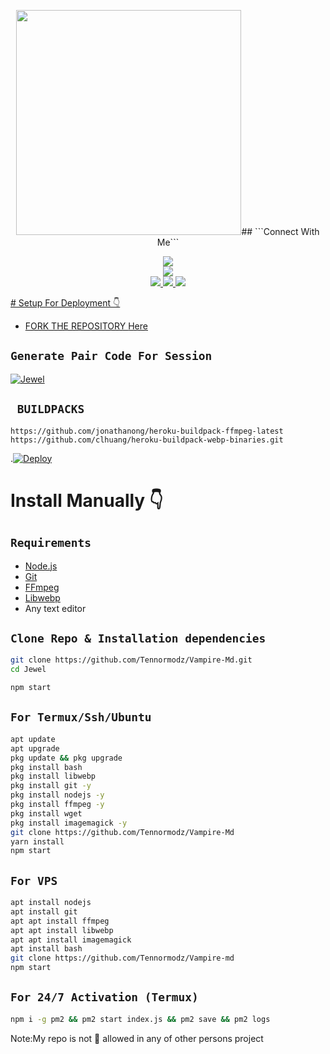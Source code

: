 <p align="center">
<img src="https://telegra.ph/file/7fba1ad2920b3f745b885.jpg" width="360" height="360"/>## ```Connect With Me```
<p align="center">
<a href="https://youtube.com/@gideonowino-gc2ry?si=EF9V0pNRVRya_hjM"><img src="https://img.shields.io/badge/YouTube-ff0000?style=for-the-badge&logo=youtube&logoColor=ff000000&link=https://youtube.com/@DGXeon" /><br>
<a href="https://whatsapp.com/channel/0029VadqmtNA89MlYOW7Ep2n"><img src="https://img.shields.io/badge/WhatsApp Channel-25D366?style=for-the-badge&logo=whatsapp&logoColor=white&link=[https://whatsapp.com/channel/0029VaG9VfPKWEKk1rxTQD20](https://whatsapp.com/channel/0029VaWrCuH35fLuVP2iCc2R)" /><br>
<a href="https://t.me/Giddy_Tennor"><img src="https://img.shields.io/badge/Telegram-00FFFF?style=for-the-badge&logo=telegram&logoColor=white" />
<a href="[[[https://whatsapp.com/channel/0029VadqmtNA89MlYOW7Ep2n](https://whatsapp.com/channel/0029VaWrCuH35fLuVP2iCc2R)](https://whatsapp.com/channel/0029VaWrCuH35fLuVP2iCc2R)]"><img src="https://img.shields.io/badge/WhatsApp Group-25D366?style=for-the-badge&logo=whatsapp&logoColor=white" />
<a href="https://www.instagram.com/giddy_tennor_?igsh=YzZ0NDRoaXFxM2Zk=="><img src="https://img.shields.io/badge/Instagram-A020F0?style=for-the-badge&logo=instagram&logoColor=white" />
</p>
# Setup For Deployment 👇

- FORK THE REPOSITORY [Here](https://github.com/Tennormodz/Vampire-Md/fork)

## `Generate Pair Code For Session`
[![Jewel](https://repl.it/badge/github/quiec/whatsasena)](https://replit.com/@pesguru02/Classic-Pairing)

## ` BUILDPACKS`

```
https://github.com/jonathanong/heroku-buildpack-ffmpeg-latest
https://github.com/clhuang/heroku-buildpack-webp-binaries.git
```

.[![Deploy](https://www.herokucdn.com/deploy/button.svg)](https://dashboard.heroku.com/new?template=https://github.com/Tennormodz/Vampire-Md?tab=readme-ov-file)
# Install Manually 👇
## `Requirements`
* [Node.js](https://nodejs.org/en/)
* [Git](https://git-scm.com/downloads)
* [FFmpeg](https://github.com/BtbN/FFmpeg-Builds/releases/download/autobuild-2020-12-08-13-03/ffmpeg-n4.3.1-26-gca55240b8c-win64-gpl-4.3.zip)
* [Libwebp](https://developers.google.com/speed/webp/download)
* Any text editor
## `Clone Repo & Installation dependencies`
```bash
git clone https://github.com/Tennormodz/Vampire-Md.git
cd Jewel

npm start
```
## `For Termux/Ssh/Ubuntu`
```bash
apt update
apt upgrade
pkg update && pkg upgrade
pkg install bash
pkg install libwebp
pkg install git -y
pkg install nodejs -y 
pkg install ffmpeg -y 
pkg install wget
pkg install imagemagick -y
git clone https://github.com/Tennormodz/Vampire-Md
yarn install
npm start
```
## `For VPS`
```bash
apt install nodejs 
apt install git 
apt apt install ffmpeg 
apt apt install libwebp 
apt apt install imagemagick
apt install bash
git clone https://github.com/Tennormodz/Vampire-md 
npm start
```
## `For 24/7 Activation (Termux)`
```bash
npm i -g pm2 && pm2 start index.js && pm2 save && pm2 logs
```
Note:My repo is not 🚫 allowed in any of other persons project 
